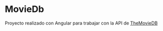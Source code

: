 # MovieDb

Proyecto realizado con Angular para trabajar con la API de [TheMovieDB](https://developers.themoviedb.org/3/getting-started/introduction)
